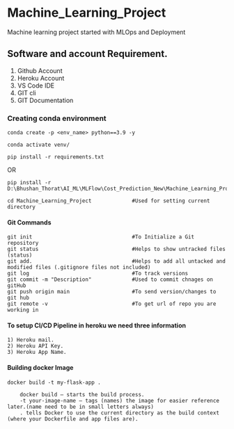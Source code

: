 # **Machine_Learning_Project**

 Machine learning project started with MLOps and Deployment

## Software and account Requirement.
1) Github Account
2) Heroku Account
3) VS Code IDE
4) GIT cli
5) GIT Documentation

### Creating conda environment

```
conda create -p <env_name> python==3.9 -y
```
```
conda activate venv/
```
```
pip install -r requirements.txt
```
OR

```
pip install -r D:\Bhushan_Thorat\AI_ML\MLFlow\Cost_Prediction_New\Machine_Learning_Project\requiremets.txt
```
```
cd Machine_Learning_Project             #Used for setting current directory
```
#### Git Commands
```
git init                                #To Initialize a Git repository
git status                              #Helps to show untracked files (status)
git add.                                #Helps to add all untacked and modified files (.gitignore files not included)
git log                                 #To track versions
git commit -m "Description"             #Used to commit chnages on gitHub
git push origin main                    #To send version/changes to git hub
git remote -v                           #To get url of repo you are working in

```
#### To setup CI/CD Pipeline in heroku we need three information
```
1) Heroku mail.
2) Heroku API Key.
3) Heroku App Name.

```
#### Building docker Image
```
docker build -t my-flask-app .

    docker build — starts the build process.
    -t your-image-name — tags (names) the image for easier reference later.(name need to be in small letters always)
    . tells Docker to use the current directory as the build context (where your Dockerfile and app files are).